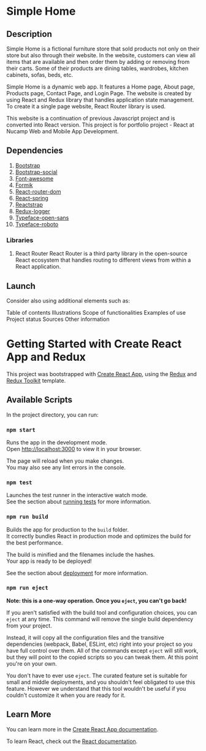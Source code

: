 # Simple Home

## Description

Simple Home is a fictional furniture store that sold products not only on their store but also through their website. In the website, customers can view all items that are available and then order them by adding or removing from their carts. Some of their products are dining tables, wardrobes, kitchen cabinets, sofas, beds, etc. 

Simple Home is a dynamic web app. It features a Home page, About page, Products page, Contact Page, and Login Page. The website is created by using React and Redux library that handles application state management. To create it a single page website, React Router library is used. 

This website is a continuation of previous Javascript project and is converted into React version. This project is for portfolio project - React at Nucamp Web and Mobile App Development.

## Dependencies

1. [Bootstrap](https://www.npmjs.com/package/bootstrap)
2. [Bootstrap-social](https://www.npmjs.com/package/bootstrap-social)
3. [Font-awesome](https://www.npmjs.com/package/font-awesome)
4. [Formik](https://www.npmjs.com/package/formik)
5. [React-router-dom](https://www.npmjs.com/package/react-router-dom)
6. [React-spring](https://www.npmjs.com/package/react-spring)
7. [Reactstrap](https://www.npmjs.com/package/reactstrap)
8. [Redux-logger](https://www.npmjs.com/package/redux-logger)
9. [Typeface-open-sans](https://www.npmjs.com/package/typeface-open-sans)
10. [Typeface-roboto](https://www.npmjs.com/package/typeface-roboto)

### Libraries

1. React Router
React Router is a third party library in the open-source React ecosystem that handles routing to different views from within a React application.


## Launch

Consider also using additional elements such as: 

Table of contents
Illustrations
Scope of functionalities 
Examples of use
Project status 
Sources
Other information

# Getting Started with Create React App and Redux

This project was bootstrapped with [Create React App](https://github.com/facebook/create-react-app), using the [Redux](https://redux.js.org/) and [Redux Toolkit](https://redux-toolkit.js.org/) template.

## Available Scripts

In the project directory, you can run:

### `npm start`

Runs the app in the development mode.\
Open [http://localhost:3000](http://localhost:3000) to view it in your browser.

The page will reload when you make changes.\
You may also see any lint errors in the console.

### `npm test`

Launches the test runner in the interactive watch mode.\
See the section about [running tests](https://facebook.github.io/create-react-app/docs/running-tests) for more information.

### `npm run build`

Builds the app for production to the `build` folder.\
It correctly bundles React in production mode and optimizes the build for the best performance.

The build is minified and the filenames include the hashes.\
Your app is ready to be deployed!

See the section about [deployment](https://facebook.github.io/create-react-app/docs/deployment) for more information.

### `npm run eject`

**Note: this is a one-way operation. Once you `eject`, you can't go back!**

If you aren't satisfied with the build tool and configuration choices, you can `eject` at any time. This command will remove the single build dependency from your project.

Instead, it will copy all the configuration files and the transitive dependencies (webpack, Babel, ESLint, etc) right into your project so you have full control over them. All of the commands except `eject` will still work, but they will point to the copied scripts so you can tweak them. At this point you're on your own.

You don't have to ever use `eject`. The curated feature set is suitable for small and middle deployments, and you shouldn't feel obligated to use this feature. However we understand that this tool wouldn't be useful if you couldn't customize it when you are ready for it.

## Learn More

You can learn more in the [Create React App documentation](https://facebook.github.io/create-react-app/docs/getting-started).

To learn React, check out the [React documentation](https://reactjs.org/).
